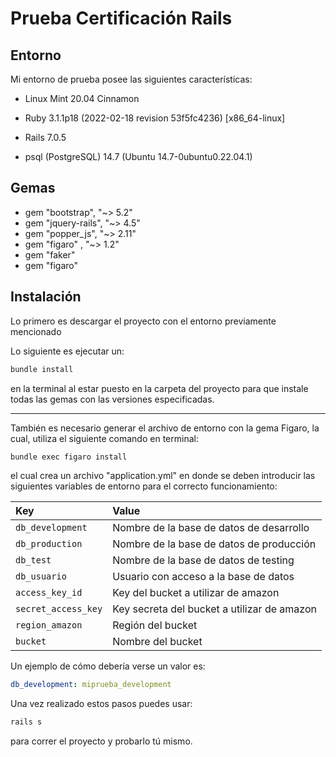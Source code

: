 # Prueba Certificación Rails

## Entorno

Mi entorno de prueba posee las siguientes características:

* Linux Mint 20.04 Cinnamon

* Ruby 3.1.1p18 (2022-02-18 revision 53f5fc4236) [x86_64-linux]

* Rails 7.0.5

* psql (PostgreSQL) 14.7 (Ubuntu 14.7-0ubuntu0.22.04.1)

## Gemas

* gem "bootstrap", "~> 5.2"
* gem "jquery-rails", "~> 4.5"
* gem "popper_js", "~> 2.11"
* gem "figaro" , "~> 1.2"
* gem "faker"
* gem "figaro"

## Instalación

Lo primero es descargar el proyecto con el entorno previamente mencionado

Lo siguiente es ejecutar un:

```bash
bundle install
```

en la terminal al estar puesto en la carpeta del proyecto para que instale todas las gemas con las versiones especificadas.

--------------------------------------------------------------------------------

También es necesario generar el archivo de entorno con la gema Figaro, la cual, utiliza el siguiente comando en terminal:

```bash
bundle exec figaro install
```

el cual crea un archivo "application.yml" en donde se deben introducir las siguientes variables de entorno para el correcto funcionamiento:

| Key                    | Value                                                |
| :--------------------- | :--------------------------------------------------- |
| `db_development`       | Nombre de la base de datos de desarrollo             |
| `db_production`        | Nombre de la base de datos de producción             |
| `db_test`              | Nombre de la base de datos de testing                |
| `db_usuario`           | Usuario con acceso a la base de datos                |
| `access_key_id`        | Key del bucket a utilizar de amazon                  |
| `secret_access_key`    | Key secreta del bucket a utilizar de amazon          |
| `region_amazon`        | Región del bucket                                    |
| `bucket`               | Nombre del bucket                                    |


Un ejemplo de cómo debería verse un valor es:

```yml
db_development: miprueba_development
```

Una vez realizado estos pasos puedes usar:

```bash
rails s
```

para correr el proyecto y probarlo tú mismo.